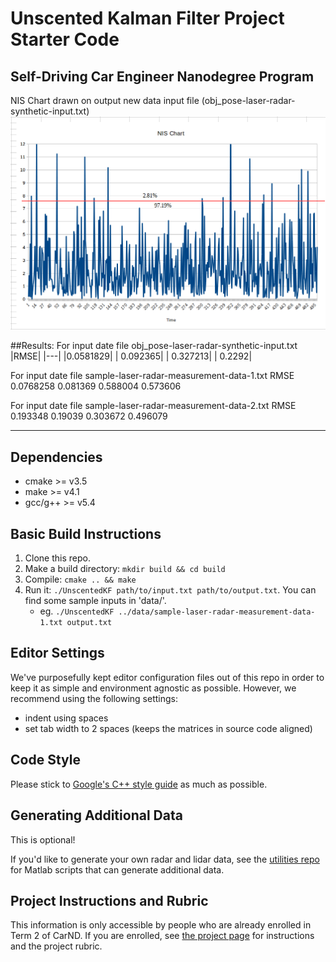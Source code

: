 # Unscented Kalman Filter Project Starter Code
Self-Driving Car Engineer Nanodegree Program
---
NIS Chart drawn on output new data input file (obj_pose-laser-radar-synthetic-input.txt)
![NIS Chart](/P2-Unscented-Kalman-Filter-Project/NIS_Chart.png?raw=true "NIS Chart")

##Results:
For input date file obj_pose-laser-radar-synthetic-input.txt
|RMSE|
|---|
|0.0581829|
| 0.092365|
| 0.327213|
|   0.2292|

For input date file sample-laser-radar-measurement-data-1.txt
RMSE
0.0768258
 0.081369
 0.588004
 0.573606

For input date file sample-laser-radar-measurement-data-2.txt
RMSE
0.193348
 0.19039
0.303672
0.496079

---

## Dependencies

* cmake >= v3.5
* make >= v4.1
* gcc/g++ >= v5.4

## Basic Build Instructions

1. Clone this repo.
2. Make a build directory: `mkdir build && cd build`
3. Compile: `cmake .. && make`
4. Run it: `./UnscentedKF path/to/input.txt path/to/output.txt`. You can find
   some sample inputs in 'data/'.
    - eg. `./UnscentedKF ../data/sample-laser-radar-measurement-data-1.txt output.txt`

## Editor Settings

We've purposefully kept editor configuration files out of this repo in order to
keep it as simple and environment agnostic as possible. However, we recommend
using the following settings:

* indent using spaces
* set tab width to 2 spaces (keeps the matrices in source code aligned)

## Code Style

Please stick to [Google's C++ style guide](https://google.github.io/styleguide/cppguide.html) as much as possible.

## Generating Additional Data

This is optional!

If you'd like to generate your own radar and lidar data, see the
[utilities repo](https://github.com/udacity/CarND-Mercedes-SF-Utilities) for
Matlab scripts that can generate additional data.

## Project Instructions and Rubric

This information is only accessible by people who are already enrolled in Term 2
of CarND. If you are enrolled, see [the project page](https://classroom.udacity.com/nanodegrees/nd013/parts/40f38239-66b6-46ec-ae68-03afd8a601c8/modules/0949fca6-b379-42af-a919-ee50aa304e6a/lessons/c3eb3583-17b2-4d83-abf7-d852ae1b9fff/concepts/4d0420af-0527-4c9f-a5cd-56ee0fe4f09e)
for instructions and the project rubric.
